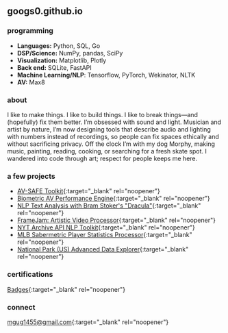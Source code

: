 ## googs0.github.io

### programming 
- **Languages:** Python, SQL, Go
- **DSP/Science:** NumPy, pandas, SciPy
- **Visualization:** Matplotlib, Plotly
- **Back end:** SQLite, FastAPI
- **Machine Learning/NLP**: Tensorflow, PyTorch, Wekinator, NLTK
- **AV:** Max8
  
### about
I like to make things. I like to build things. I like to break things—and (hopefully) fix them better. I’m obsessed with sound and light. Musician and artist by nature, I’m now designing tools that describe audio and lighting with numbers instead of recordings, so people can fix spaces ethically and without sacrificing privacy. Off the clock I’m with my dog Morphy, making music, painting, reading, cooking, or searching for a fresh skate spot. I wandered into code through art; respect for people keeps me here.

### a few projects
- [AV-SAFE Toolkit](https://github.com/googs0/av-safe-toolkit){:target="_blank" rel="noopener"}
- [Biometric AV Performance Engine](https://github.com/googs0/AudiovisualBiophysicalPerformanceEngine){:target="_blank" rel="noopener"}
- [NLP Text Analysis with Bram Stoker's "Dracula"](https://github.com/googs0/DraculaTextAnalyticsNLP){:target="_blank" rel="noopener"}
- [FrameJam: Artistic Video Processor](https://github.com/googs0/FrameJam){:target="_blank" rel="noopener"}
- [NYT Archive API NLP Toolkit](https://github.com/googs0/NYTarchiveTextExplorerAPI){:target="_blank" rel="noopener"}
- [MLB Sabermetric Player Statistics Processor](https://github.com/googs0/PlayerDataProcessorMLB){:target="_blank" rel="noopener"}
- [National Park (US) Advanced Data Explorer](https://github.com/googs0/NationalParkDataSyncTool){:target="_blank" rel="noopener"}

### certifications 
[Badges](https://www.credly.com/users/michael-gugliotti/badges){:target="_blank" rel="noopener"}

<!--- ### Resume
[Michael Gugliotti Resume](/assets/Michael-Gugliotti-Resume.pdf){:target="_blank" rel="noopener"} -->

### connect
[mgug1455@gmail.com](mailto:mgug1455@gmail.com){:target="_blank" rel="noopener"}
